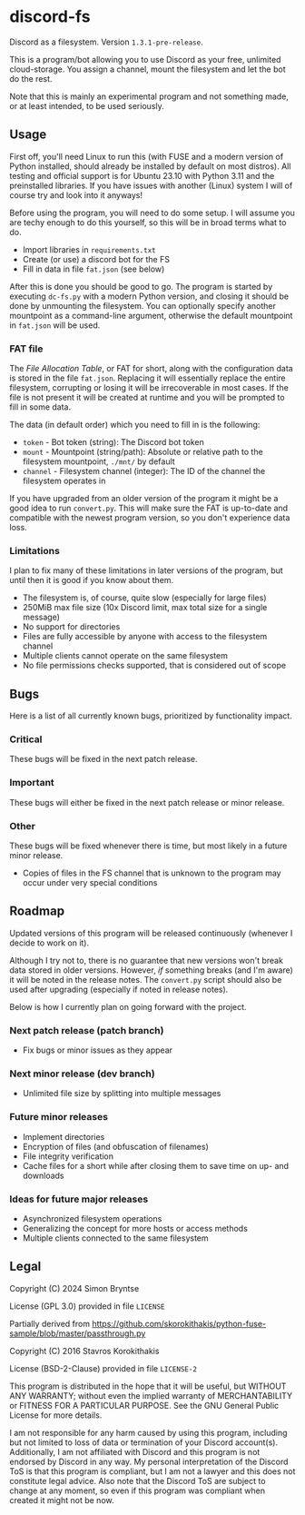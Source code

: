 # discord-fs
Discord as a filesystem.
Version `1.3.1-pre-release`.

This is a program/bot allowing you to use Discord as your free, unlimited cloud-storage.
You assign a channel, mount the filesystem and let the bot do the rest.

Note that this is mainly an experimental program and not something made, or at least intended, to be used seriously.

## Usage
First off, you'll need Linux to run this (with FUSE and a modern version of Python installed, should already be installed by default on most distros).
All testing and official support is for Ubuntu 23.10 with Python 3.11 and the preinstalled libraries.
If you have issues with another (Linux) system I will of course try and look into it anyways!

Before using the program, you will need to do some setup.
I will assume you are techy enough to do this yourself, so this will be in broad terms what to do.
- Import libraries in `requirements.txt`
- Create (or use) a discord bot for the FS
- Fill in data in file `fat.json` (see below)

After this is done you should be good to go.
The program is started by executing `dc-fs.py` with a modern Python version, and closing it should be done by unmounting the filesystem.
You can optionally specify another mountpoint as a command-line argument, otherwise the default mountpoint in `fat.json` will be used.

### FAT file
The _File Allocation Table_, or FAT for short, along with the configuration data is stored in the file `fat.json`.
Replacing it will essentially replace the entire filesystem, corrupting or losing it will be irrecoverable in most cases.
If the file is not present it will be created at runtime and you will be prompted to fill in some data.

The data (in default order) which you need to fill in is the following:
- `token` - Bot token (string): The Discord bot token
- `mount` - Mountpoint (string/path): Absolute or relative path to the filesystem mountpoint, `./mnt/` by default
- `channel` - Filesystem channel (integer): The ID of the channel the filesystem operates in

If you have upgraded from an older version of the program it might be a good idea to run `convert.py`.
This will make sure the FAT is up-to-date and compatible with the newest program version, so you don't experience data loss.

### Limitations
I plan to fix many of these limitations in later versions of the program, but until then it is good if you know about them.
- The filesystem is, of course, quite slow (especially for large files)
- 250MiB max file size (10x Discord limit, max total size for a single message)
- No support for directories
- Files are fully accessible by anyone with access to the filesystem channel
- Multiple clients cannot operate on the same filesystem
- No file permissions checks supported, that is considered out of scope

## Bugs
Here is a list of all currently known bugs, prioritized by functionality impact.

### Critical
These bugs will be fixed in the next patch release.

### Important
These bugs will either be fixed in the next patch release or minor release.

### Other
These bugs will be fixed whenever there is time, but most likely in a future minor release.
- Copies of files in the FS channel that is unknown to the program may occur under very special conditions

## Roadmap
Updated versions of this program will be released continuously (whenever I decide to work on it).

Although I try not to, there is no guarantee that new versions won't break data stored in older versions.
However, _if_ something breaks (and I'm aware) it will be noted in the release notes.
The `convert.py` script should also be used after upgrading (especially if noted in release notes).

Below is how I currently plan on going forward with the project.

### Next patch release (patch branch)
- Fix bugs or minor issues as they appear

### Next minor release (dev branch)
- Unlimited file size by splitting into multiple messages

### Future minor releases
- Implement directories
- Encryption of files (and obfuscation of filenames)
- File integrity verification
- Cache files for a short while after closing them to save time on up- and downloads

### Ideas for future major releases
- Asynchronized filesystem operations
- Generalizing the concept for more hosts or access methods
- Multiple clients connected to the same filesystem

## Legal
Copyright (C) 2024 Simon Bryntse

License (GPL 3.0) provided in file `LICENSE`

Partially derived from https://github.com/skorokithakis/python-fuse-sample/blob/master/passthrough.py

Copyright (C) 2016 Stavros Korokithakis

License (BSD-2-Clause) provided in file `LICENSE-2`

This program is distributed in the hope that it will be useful, but WITHOUT ANY WARRANTY;
without even the implied warranty of MERCHANTABILITY or FITNESS FOR A PARTICULAR PURPOSE.
See the GNU General Public License for more details.

I am not responsible for any harm caused by using this program, including but not limited to loss of data or termination of your Discord account(s).
Additionally, I am not affiliated with Discord and this program is not endorsed by Discord in any way.
My personal interpretation of the Discord ToS is that this program is compliant, but I am not a lawyer and this does not constitute legal advice.
Also note that the Discord ToS are subject to change at any moment, so even if this program was compliant when created it might not be now.
